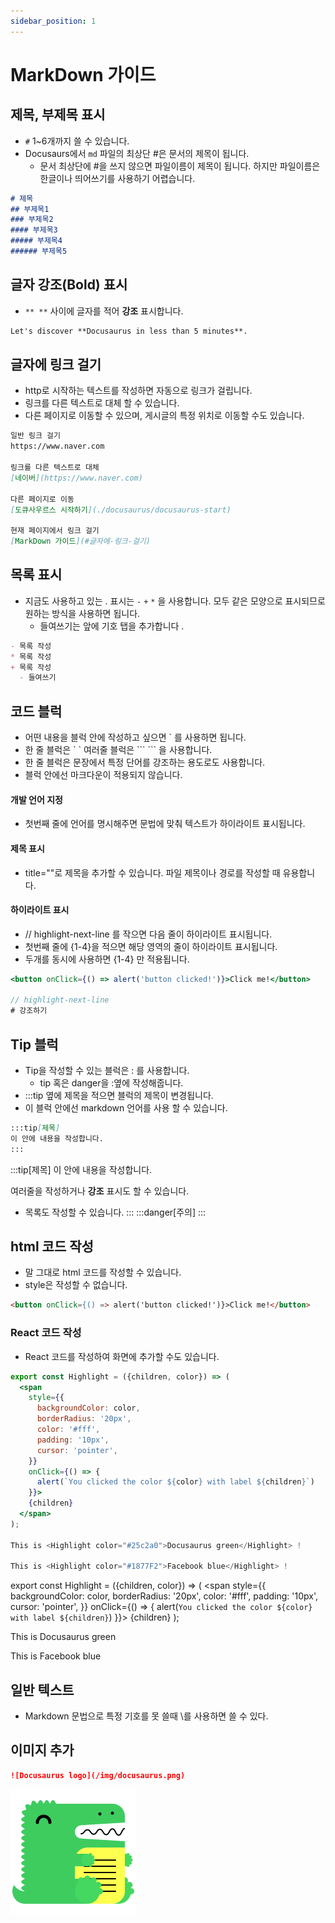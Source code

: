 ```yaml
---
sidebar_position: 1
---
```


# MarkDown 가이드

## 제목, 부제목 표시
- `#` 1~6개까지 쓸 수 있습니다.
- Docusaurs에서 `md` 파일의 최상단 #은 문서의 제목이 됩니다.
  - 문서 최상단에 #을 쓰지 않으면 파일이름이 제목이 됩니다. 하지만 파일이름은 한글이나 띄어쓰기를 사용하기 어렵습니다.
```md
# 제목
## 부제목1
### 부제목2
#### 부제목3
##### 부제목4
###### 부제목5
```

## 글자 강조(Bold) 표시
- `** **` 사이에 글자를 적어 **강조** 표시합니다.
```md
Let's discover **Docusaurus in less than 5 minutes**.
```

## 글자에 링크 걸기
- http로 시작하는 텍스트를 작성하면 자동으로 링크가 걸립니다.
- 링크를 다른 텍스트로 대체 할 수 있습니다.
- 다른 페이지로 이동할 수 있으며, 게시글의 특정 위치로 이동할 수도 있습니다.

```md
일반 링크 걸기
https://www.naver.com

링크를 다른 텍스트로 대체
[네이버](https://www.naver.com)

다른 페이지로 이동
[도큐사우르스 시작하기](./docusaurus/docusaurus-start)

현재 페이지에서 링크 걸기
[MarkDown 가이드](#글자에-링크-걸기)
```

## 목록 표시
- 지금도 사용하고 있는 . 표시는 `-` `+` `*` 을 사용합니다. 모두 같은 모양으로 표시되므로 원하는 방식을 사용하면 됩니다.
  - 들여쓰기는 앞에 기호 탭을 추가합니다 .
```md
- 목록 작성
* 목록 작성
+ 목록 작성
  - 들여쓰기
```

## 코드 블럭
- 어떤 내용을 블럭 안에 작성하고 싶으면 ` 를 사용하면 됩니다.
- 한 줄 블럭은 \` ` 여러줄 블럭은 \``` ``` 을 사용합니다.
- 한 줄 블럭은 문장에서 특정 단어를 강조하는 용도로도 사용합니다.
- 블럭 안에선 마크다운이 적용되지 않습니다.
#### 개발 언어 지정
- 첫번째 줄에 언어를 명시해주면 문법에 맞춰 텍스트가 하이라이트 표시됩니다.
#### 제목 표시
- title=""로 제목을 추가할 수 있습니다. 파일 제목이나 경로를 작성할 때 유용합니다.
#### 하이라이트 표시
- // highlight-next-line 를 작으면 다음 줄이 하이라이트 표시됩니다.
- 첫번째 줄에 \{1-4}을 적으면 해당 영역의 줄이 하이라이트 표시됩니다.
- 두개를 동시에 사용하면 \{1-4} 만 적용됩니다.

```jsx title="src/pages/my-react-page.js" {1-2}
<button onClick={() => alert('button clicked!')}>Click me!</button>

// highlight-next-line
# 강조하기
```

## Tip 블럭
- Tip을 작성할 수 있는 블럭은 : 를 사용합니다.
  - tip 혹은 danger을 :옆에 작성해줍니다.
- :::tip 옆에 제목을 적으면 블럭의 제목이 변경됩니다.
- 이 블럭 안에선 markdown 언어를 사용 할 수 있습니다.
```md
:::tip[제목]
이 안에 내용을 작성합니다.
:::
```
:::tip[제목]
이 안에 내용을 작성합니다.

여러줄을 작성하거나 **강조** 표시도 할 수 있습니다.
- 목록도 작성할 수 있습니다.
:::
:::danger[주의]
:::

## html 코드 작성
- 말 그대로 html 코드를 작성할 수 있습니다.
- style은 작성할 수 없습니다.
```md
<button onClick={() => alert('button clicked!')}>Click me!</button>
```

### React 코드 작성
- React 코드를 작성하여 화면에 추가할 수도 있습니다.
```jsx
export const Highlight = ({children, color}) => (
  <span
    style={{
      backgroundColor: color,
      borderRadius: '20px',
      color: '#fff',
      padding: '10px',
      cursor: 'pointer',
    }}
    onClick={() => {
      alert(`You clicked the color ${color} with label ${children}`)
    }}>
    {children}
  </span>
);

This is <Highlight color="#25c2a0">Docusaurus green</Highlight> !

This is <Highlight color="#1877F2">Facebook blue</Highlight> !
```
export const Highlight = ({children, color}) => (
  <span
    style={{
      backgroundColor: color,
      borderRadius: '20px',
      color: '#fff',
      padding: '10px',
      cursor: 'pointer',
    }}
    onClick={() => {
      alert(`You clicked the color ${color} with label ${children}`)
    }}>
    {children}
  </span>
);

This is <Highlight color="#25c2a0">Docusaurus green</Highlight>

This is <Highlight color="#1877F2">Facebook blue</Highlight>



## 일반 텍스트
- Markdown 문법으로 특정 기호를 못 쓸때 \를 사용하면 쓸 수 있다.  

## 이미지 추가
```md
![Docusaurus logo](/img/docusaurus.png)
```
![Docusaurus logo](/img/docusaurus.png)

